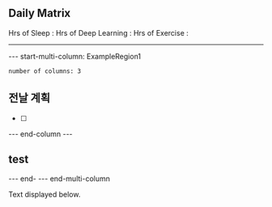 ## Daily Matrix
Hrs of Sleep : 
Hrs of Deep Learning :
Hrs of Exercise :

--- 

--- start-multi-column: ExampleRegion1  
```column-settings  
number of columns: 3
```

## 전날 계획
- [ ] 

--- end-column ---

## test

--- end-
--- end-multi-column


Text displayed below.
